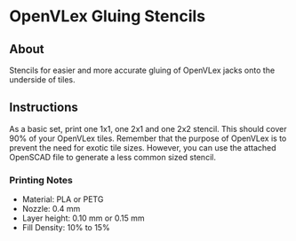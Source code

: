 # OpenVLex Gluing Stencils



## About

Stencils for easier and more accurate gluing of OpenVLex jacks onto the underside of tiles.



## Instructions

As a basic set, print one 1x1, one 2x1 and one 2x2 stencil. This should cover 90% of your OpenVLex tiles. Remember that the purpose of OpenVLex is to prevent the need for exotic tile sizes. However, you can use the attached OpenSCAD file  to generate a less common sized stencil.


### Printing Notes

- Material: PLA or PETG
- Nozzle: 0.4 mm
- Layer height: 0.10 mm or 0.15 mm
- Fill Density: 10% to 15%
